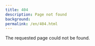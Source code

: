 ```yaml
---
title: 404
description: Page not found
background:
permalink: /en/404.html
---
```


The requested page could not be found.
